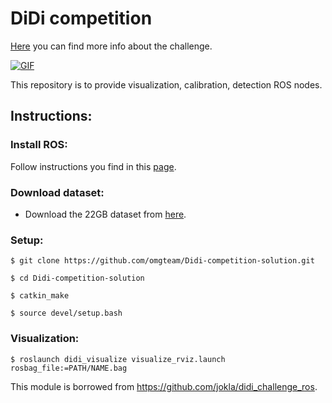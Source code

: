 # DiDi competition 

[Here](https://www.udacity.com/didi-challenge) you can find more info about the challenge. 

[![GIF](./visualization.gif)](https://www.youtube.com/watch?v=8ajTBb6EDWE)

This repository is to provide visualization, calibration, detection ROS nodes.

## Instructions:

### Install ROS:
Follow instructions you find in this <a href="http://wiki.ros.org/ROS/Installation" target="_parent">page</a>.

### Download dataset:
* Download the 22GB dataset from [here](http://academictorrents.com/details/18d7f6be647eb6d581f5ff61819a11b9c21769c7).

### Setup:
`$ git clone https://github.com/omgteam/Didi-competition-solution.git`

`$ cd Didi-competition-solution`

`$ catkin_make`

`$ source devel/setup.bash`

### Visualization:
`$ roslaunch didi_visualize visualize_rviz.launch rosbag_file:=PATH/NAME.bag`

This module is borrowed from https://github.com/jokla/didi_challenge_ros.
